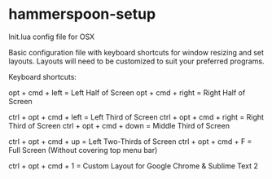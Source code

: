 # hammerspoon-setup
Init.lua config file for OSX

Basic configuration file with keyboard shortcuts for window resizing and set layouts. Layouts will need to be customized to suit your preferred programs.

Keyboard shortcuts:

opt + cmd + left  = Left Half of Screen
opt + cmd + right = Right Half of Screen

ctrl + opt + cmd + left  = Left Third of Screen
ctrl + opt + cmd + right = Right Third of Screen
ctrl + opt + cmd + down  = Middle Third of Screen

ctrl + opt + cmd + up    = Left Two-Thirds of Screen
ctrl + opt + cmd + F     = Full Screen (Without covering top menu bar)

ctrl + opt + cmd + 1     = Custom Layout for Google Chrome & Sublime Text 2
